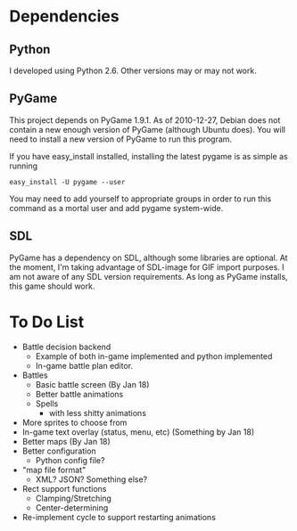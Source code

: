 # Dependencies

## Python
I developed using Python 2.6.  Other versions may or may not work.

## PyGame
This project depends on PyGame 1.9.1.  As of 2010-12-27, Debian does
not contain a new enough version of PyGame (although Ubuntu does).
You will need to install a new version of PyGame to run this program.

If you have easy_install installed, installing the latest pygame is as
simple as running

    easy_install -U pygame --user

You may need to add yourself to appropriate groups in order to run
this command as a mortal user and add pygame system-wide.

## SDL
PyGame has a dependency on SDL, although some libraries are optional.
At the moment, I'm taking advantage of SDL-image for GIF import 
purposes. I am not aware of any SDL version requirements.  As long as 
PyGame installs, this game should work.

# To Do List

* Battle decision backend
  * Example of both in-game implemented and python implemented
  * In-game battle plan editor.
* Battles
  * Basic battle screen (By Jan 18)
  * Better battle animations
  * Spells
    * with less shitty animations
* More sprites to choose from
* In-game text overlay (status, menu, etc) (Something by Jan 18)
* Better maps (By Jan 18)
* Better configuration
  * Python config file?
* "map file format"
  * XML? JSON? Something else?
* Rect support functions
  * Clamping/Stretching
  * Center-determining
* Re-implement cycle to support restarting animations

